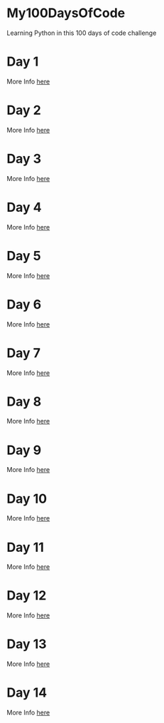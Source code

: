 # My100DaysOfCode
Learning Python in this 100 days of code challenge

# Day 1
More Info [here](Day01/Day01.md)
# Day 2
More Info [here](Day02/Day02.md)
# Day 3
More Info [here](Day03/Day03.md)
# Day 4
More Info [here](Day04/Day04.md)
# Day 5
More Info [here](Day05/Day05.md)
# Day 6
More Info [here](Day06/Day06.md)
# Day 7
More Info [here](Day07/Day07.md)
# Day 8
More Info [here](Day08/Day08.md)
# Day 9
More Info [here](Day09/Day09.md)
# Day 10
More Info [here](Day10/Day10.md)
# Day 11
More Info [here](Day11/Day11.md)
# Day 12
More Info [here](Day12/Day12.md)
# Day 13
More Info [here](Day13/Day13.md)
# Day 14
More Info [here](Day14/Day14.md)
